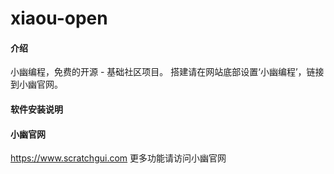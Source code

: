 # xiaou-open

#### 介绍
小幽编程，免费的开源 - 基础社区项目。
搭建请在网站底部设置‘小幽编程’，链接到小幽官网。

#### 软件安装说明

#### 小幽官网
https://www.scratchgui.com
更多功能请访问小幽官网